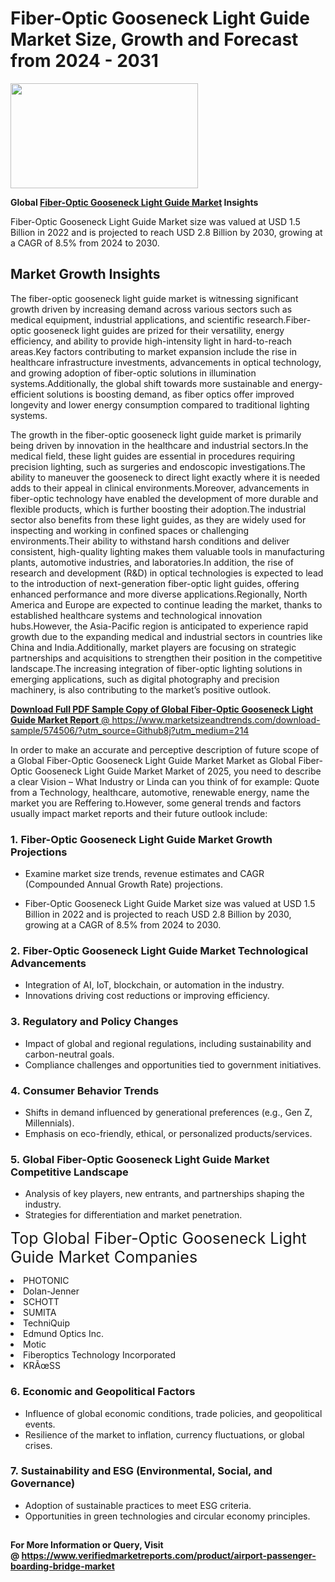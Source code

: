<H1>Fiber-Optic Gooseneck Light Guide Market Size, Growth and Forecast from 2024 - 2031</H1><img class="aligncenter size-medium wp-image-584254" src="https://thirdeyenews.in/wp-content/uploads/2024/09/Global-Market-Research-300x168.jpeg" alt="" width="300" height="168" /><p><strong>Global&nbsp;<a href="https://www.marketsizeandtrends.com/download-sample/574506/?utm_source=Github8j?utm_medium=214">Fiber-Optic Gooseneck Light Guide Market</a> Insights</strong></p><p>Fiber-Optic Gooseneck Light Guide Market size was valued at USD 1.5 Billion in 2022 and is projected to reach USD 2.8 Billion by 2030, growing at a CAGR of 8.5% from 2024 to 2030.</p><p><h2>Market Growth Insights</h2> <p>The fiber-optic gooseneck light guide market is witnessing significant growth driven by increasing demand across various sectors such as medical equipment, industrial applications, and scientific research.Fiber-optic gooseneck light guides are prized for their versatility, energy efficiency, and ability to provide high-intensity light in hard-to-reach areas.Key factors contributing to market expansion include the rise in healthcare infrastructure investments, advancements in optical technology, and growing adoption of fiber-optic solutions in illumination systems.Additionally, the global shift towards more sustainable and energy-efficient solutions is boosting demand, as fiber optics offer improved longevity and lower energy consumption compared to traditional lighting systems.</p> <p><a href="#"></a></p> <p>The growth in the fiber-optic gooseneck light guide market is primarily being driven by innovation in the healthcare and industrial sectors.In the medical field, these light guides are essential in procedures requiring precision lighting, such as surgeries and endoscopic investigations.The ability to maneuver the gooseneck to direct light exactly where it is needed adds to their appeal in clinical environments.Moreover, advancements in fiber-optic technology have enabled the development of more durable and flexible products, which is further boosting their adoption.The industrial sector also benefits from these light guides, as they are widely used for inspecting and working in confined spaces or challenging environments.Their ability to withstand harsh conditions and deliver consistent, high-quality lighting makes them valuable tools in manufacturing plants, automotive industries, and laboratories.In addition, the rise of research and development (R&D) in optical technologies is expected to lead to the introduction of next-generation fiber-optic light guides, offering enhanced performance and more diverse applications.Regionally, North America and Europe are expected to continue leading the market, thanks to established healthcare systems and technological innovation hubs.However, the Asia-Pacific region is anticipated to experience rapid growth due to the expanding medical and industrial sectors in countries like China and India.Additionally, market players are focusing on strategic partnerships and acquisitions to strengthen their position in the competitive landscape.The increasing integration of fiber-optic lighting solutions in emerging applications, such as digital photography and precision machinery, is also contributing to the market’s positive outlook.</p> <p><a href="#"></p><p><span class=""><strong>Download Full PDF Sample Copy of Global Fiber-Optic Gooseneck Light Guide Market Report</strong> @ <a href="https://www.marketsizeandtrends.com/download-sample/574506/?utm_source=Github8j?utm_medium=214" target="_blank">https://www.marketsizeandtrends.com/download-sample/574506/?utm_source=Github8j?utm_medium=214</a></span></p><p>In order to make an accurate and perceptive description of future scope of a Global&nbsp;Fiber-Optic Gooseneck Light Guide Market Market as Global&nbsp;Fiber-Optic Gooseneck Light Guide Market Market of 2025, you need to describe a clear Vision &ndash; What Industry or Linda can you think of for example: Quote from a Technology, healthcare, automotive, renewable energy, name the market you are Reffering to.However, some general trends and factors usually impact market reports and their future outlook include:</p><h3>1.&nbsp;<strong>Fiber-Optic Gooseneck Light Guide Market Growth Projections</strong></h3><ul><li>Examine market size trends, revenue estimates and CAGR (Compounded Annual Growth Rate) projections.</li><li><p>Fiber-Optic Gooseneck Light Guide Market size was valued at USD 1.5 Billion in 2022 and is projected to reach USD 2.8 Billion by 2030, growing at a CAGR of 8.5% from 2024 to 2030.</p></li></ul><h3>2.&nbsp;<strong>Fiber-Optic Gooseneck Light Guide Market Technological Advancements</strong></h3><ul><li>Integration of AI, IoT, blockchain, or automation in the industry.</li><li>Innovations driving cost reductions or improving efficiency.</li></ul><h3>3.&nbsp;<strong>Regulatory and Policy Changes</strong></h3><ul><li>Impact of global and regional regulations, including sustainability and carbon-neutral goals.</li><li>Compliance challenges and opportunities tied to government initiatives.</li></ul><h3>4.&nbsp;<strong>Consumer Behavior Trends</strong></h3><ul><li>Shifts in demand influenced by generational preferences (e.g., Gen Z, Millennials).</li><li>Emphasis on eco-friendly, ethical, or personalized products/services.</li></ul><h3>5.&nbsp;<strong>Global Fiber-Optic Gooseneck Light Guide Market Competitive Landscape</strong></h3><ul><li>Analysis of key players, new entrants, and partnerships shaping the industry.</li><li>Strategies for differentiation and market penetration.</li></ul><p data-pm-slice="1 1 []"><span style="color: inherit; font-family: inherit; font-size: 25px;">Top Global Fiber-Optic Gooseneck Light Guide Market Companies</span></p><div class="" data-test-id=""><p><li>PHOTONIC</li><li> Dolan-Jenner</li><li> SCHOTT</li><li> SUMITA</li><li> TechniQuip</li><li> Edmund Optics Inc.</li><li> Motic</li><li> Fiberoptics Technology Incorporated</li><li> KRÃœSS</li></p></div><h3>6.&nbsp;<strong>Economic and Geopolitical Factors</strong></h3><ul><li>Influence of global economic conditions, trade policies, and geopolitical events.</li><li>Resilience of the market to inflation, currency fluctuations, or global crises.</li></ul><h3>7.&nbsp;<strong>Sustainability and ESG (Environmental, Social, and Governance)</strong></h3><ul><li>Adoption of sustainable practices to meet ESG criteria.</li><li>Opportunities in green technologies and circular economy principles.</li></ul><h2><strong style="font-size: 14px;">For More Information or Query, Visit @&nbsp;</strong><a style="background-color: #ffffff; font-size: 14px;" href="https://www.marketsizeandtrends.com/report/fiber-optic-gooseneck-light-guide-market/" target="_blank">https://www.verifiedmarketreports.com/product/airport-passenger-boarding-bridge-market</a></h2>